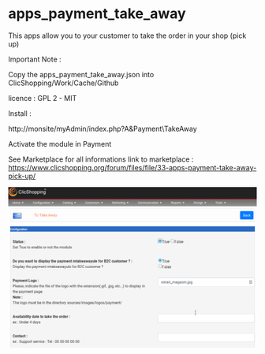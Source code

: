 # apps_payment_take_away

This apps allow you to your customer to take the order in your shop (pick up)

Important Note :

Copy the apps_payment_take_away.json into ClicShopping/Work/Cache/Github

licence  : GPL 2 - MIT

Install :

http://monsite/myAdmin/index.php?A&Payment\TakeAway

Activate the module in Payment

See Marketplace for all informations
link to marketplace : https://www.clicshopping.org/forum/files/file/33-apps-payment-take-away-pick-up/

![takeaway](https://github.com/ClicShoppingOfficialModulesV3/apps_payment_take_away/blob/master/ModuleInfosJson/takeaway.png)


